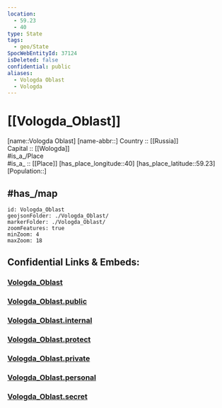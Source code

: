 ```yaml
---
location:
  - 59.23
  - 40
type: State
tags:
  - geo/State
SpocWebEntityId: 37124
isDeleted: false
confidential: public
aliases:
  - Vologda Oblast
  - Vologda
---
```


# [[Vologda_Oblast]] 

[name::Vologda Oblast] 
[name-abbr::] 
Country :: [[Russia]]  
Capital :: [[Wologda]]  
#is_a_/Place  
#is_a_ :: [[Place]] 
[has_place_longitude::40] 
[has_place_latitude::59.23] 
[Population::] 

## #has_/map 

```leaflet
id: Vologda_Oblast
geojsonFolder: ./Vologda_Oblast/
markerFolder: ./Vologda_Oblast/
zoomFeatures: true 
minZoom: 4 
maxZoom: 18
```


## Confidential Links & Embeds: 

### [Vologda_Oblast](/_Standards/Earth/Continent/Europe/Europe~East/Russia/Russia~NorthWest/Vologda_Oblast.md) 

### [Vologda_Oblast.public](/_public/Earth/Continent/Europe/Europe~East/Russia/Russia~NorthWest/Vologda_Oblast.public.md) 

### [Vologda_Oblast.internal](/_internal/Earth/Continent/Europe/Europe~East/Russia/Russia~NorthWest/Vologda_Oblast.internal.md) 

### [Vologda_Oblast.protect](/_protect/Earth/Continent/Europe/Europe~East/Russia/Russia~NorthWest/Vologda_Oblast.protect.md) 

### [Vologda_Oblast.private](/_private/Earth/Continent/Europe/Europe~East/Russia/Russia~NorthWest/Vologda_Oblast.private.md) 

### [Vologda_Oblast.personal](/_personal/Earth/Continent/Europe/Europe~East/Russia/Russia~NorthWest/Vologda_Oblast.personal.md) 

### [Vologda_Oblast.secret](/_secret/Earth/Continent/Europe/Europe~East/Russia/Russia~NorthWest/Vologda_Oblast.secret.md)

